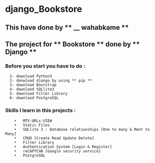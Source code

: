 # django_Bookstore
  ## This have done by ** __ wahabkame **
  ## The project for ** Bookstore ** done by ** Django **


  ### Before you start you have to do :
      1- download Python3
      2- donwload django by using ** pip **
      3- download Bootstrap
      4- downlaod SQLlite3
      5- download Filter Library 
      6- downlaod PostgreSQL
       
  ### Skills I learn in this projects : 
        •	MTV-URLs-VIEW
        •	Static Files
        •	SQLlite 3 : Database relationships [One to many & Mant to Many] 
        •	CRUD [Create Read Update Delete]
        •	Filter Library 
        •	Authentication System [Login & Register]
        •	reCAPTCHA [Google security service]
        •	PostgreSQL

